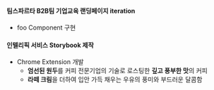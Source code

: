 #### 팀스파르타 B2B팀 기업교육 랜딩페이지 iteration
  - foo Component 구현

#### 인텔리픽 서비스 Storybook 제작
  - Chrome Extension 개발
    - **엄선된 원두**를 커피 전문기업의 기술로 로스팅한 **깊고 풍부한 맛**의 커피
    - **라떼 크림**을 더하여 입안 가득 채우는 우유의 풍미와 부드러운 달콤함